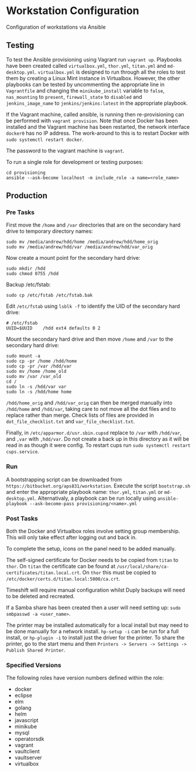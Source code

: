 # Workstation Configuration
Configuration of workstations via Ansible

## Testing
To test the Ansible provisioning using Vagrant run `vagrant up`.  Playbooks have been created called `virtualbox.yml`, `thor.yml`, `titan.yml` and `md-desktop.yml`. `virtualbox.yml` is designed to run through all the roles to test them by creating a Linux Mint instance in Virtualbox.  However, the other playbooks can be tested by uncommenting the appropriate line in `Vagrantfile` and changing the `minikube_install` variable to `false`, `nas_mounting` to `present`, `firewall_state` to `disabled` and `jenkins_image_name` to `jenkins/jenkins:latest` in the appropriate playbook.

If the Vagrant machine, called ansible, is running then re-provisioning can be performed with `vagrant provision`.  Note that once Docker has been installed and the Vagrant machine has been restarted, the network interface `docker0` has no IP address.  The work-around to this is to restart Docker with `sudo systemctl restart docker`.

The password to the vagrant machine is `vagrant`.

To run a single role for development or testing purposes:

```
cd provisioning
ansible --ask-become localhost -m include_role -a name=<role_name>
```

## Production

### Pre Tasks
First move the `/home` and `/var` directories that are on the secondary hard drive to temporary directory names:

```
sudo mv /media/andrew/hdd/home /media/andrew/hdd/home_orig
sudo mv /media/andrew/hdd/var /media/andrew/hdd/var_orig
```

Now create a mount point for the secondary hard drive:

```
sudo mkdir /hdd
sudo chmod 0755 /hdd
```

Backup /etc/fstab:

```
sudo cp /etc/fstab /etc/fstab.bak
```

Edit `/etc/fstab` using `lsblk -f` to identify the UID of the secondary hard drive:

```
# /etc/fstab
UUID=$UUID    /hdd ext4 defaults 0 2
```

Mount the secondary hard drive and then move `/home` and `/var` to the secondary hard drive:

```
sudo mount -a
sudo cp -pr /home /hdd/home
sudo cp -pr /var /hdd/var
sudo mv /home /home_old
sudo mv /var /var_old
cd /
sudo ln -s /hdd/var var
sudo ln -s /hdd/home home
```

`/hdd/home_orig` and `/hdd/var_orig` can then be merged manually into `/hdd/home` and `/hdd/var`, taking care to not move all the dot files and to replace rather than merge.  Check lists of files are provided in `dot_file_checklist.txt` and `var_file_checklist.txt`.

Finally, in `/etc/apparmor.d/usr.sbin.cupsd` replace to `/var` with `/hdd/var`, and `,var` with `,hdd/var`.  Do not create a back up in this directory as it will be read in as though it were config.  To restart cups run `sudo systemctl restart cups.service`.

### Run
A bootstrapping script can be downloaded from `https://bitbucket.org/aps831/workstation`.  Execute the script `bootstrap.sh` and enter the appropriate playbook name: `thor.yml`, `titan.yml` or `md-desktop.yml`.  Alternativaly, a playbook can be run locally using `ansible-playbook --ask-become-pass provisioning/<name>.yml`

### Post Tasks
Both the Docker and Virtualbox roles involve setting group membership.  This will only take effect after logging out and back in.

To complete the setup, icons on the panel need to be added manually.

The self-signed certificate for Docker needs to be copied from `titan` to `thor`.  On `titan` the certificate can be found at `/usr/local/share/ca-certificates/titan.local.crt`.  On `thor` this must be copied to `/etc/docker/certs.d/titan.local:5000/ca.crt`.  

Timeshift will require manual configuration whilst Duply backups will need to be deleted and recreated.

If a Samba share has been created then a user will need setting up: `sudo smbpasswd -a <user_name>`.

The printer may be installed automatically for a local install but may need to be done manually for a network install.  `hp-setup -i` can be run for a full install, or `hp-plugin -i` to install just the driver for the printer.  To share the printer, go to the start menu and then `Printers -> Servers -> Settings -> Publish Shared Printer`.

### Specified Versions
The following roles have version numbers defined within the role:

* docker
* eclipse
* elm
* golang
* helm
* javascript
* minikube
* mysql
* operatorsdk
* vagrant
* vaultclient
* vaultserver
* virtualbox
